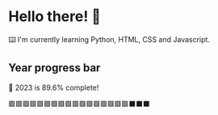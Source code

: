 # Hello there! 👋

⌨️ I'm currently learning Python, HTML, CSS and Javascript.

## Year progress bar

📅 2023 is 89.6% complete!

🟩🟩🟩🟩🟩🟩🟩🟩🟩🟩🟩🟩🟩🟩🟩🟩🟩⬛⬛⬛